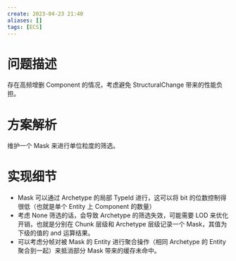 ```yaml
---
create: 2023-04-23 21:40
aliases: []
tags: [ECS]
---
```

# 问题描述
存在高频增删 Component 的情况，考虑避免 StructuralChange 带来的性能负担。

# 方案解析
维护一个 Mask 来进行单位粒度的筛选。

# 实现细节

- Mask 可以通过 Archetype 的局部 TypeId 进行，这可以将 bit 的位数控制得很低（也就是单个 Entity 上 Component 的数量）
- 考虑 None 筛选的话，会导致 Archetype 的筛选失效，可能需要 LOD 来优化开销，也就是分别在 Chunk 层级和 Archetype 层级记录一个 Mask，其值为下级的值的 and 运算结果。
- 可以考虑分帧对被 Mask 的 Entity 进行聚合操作（相同 Archetype 的 Entity 聚合到一起）来抵消部分 Mask 带来的缓存未命中。
